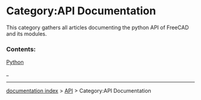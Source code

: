 # Category:API Documentation
This category gathers all articles documenting the python API of FreeCAD and its modules.

### Contents:

[Python](Python.md)

_

---
[documentation index](../README.md) > [API](Category_API.md) > Category:API Documentation
